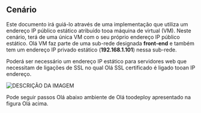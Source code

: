 ## <a name="scenario"></a>Cenário
Este documento irá guiá-lo através de uma implementação que utiliza um endereço IP público estático atribuído tooa máquina de virtual (VM). Neste cenário, terá de uma única VM com o seu próprio endereço IP público estático. Olá VM faz parte de uma sub-rede designada **front-end** e também tem um endereço IP privado estático (**192.168.1.101**) nessa sub-rede.

Poderá ser necessário um endereço IP estático para servidores web que necessitam de ligações de SSL no qual Olá SSL certificado é ligado tooan IP endereço. 

![DESCRIÇÃO DA IMAGEM](./media/virtual-network-deploy-static-pip-scenario-include/figure1.png)

Pode seguir passos Olá abaixo ambiente de Olá toodeploy apresentado na figura Olá acima.

